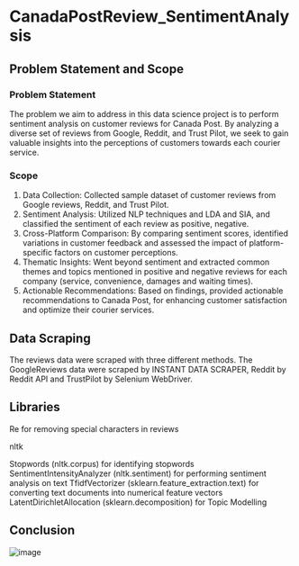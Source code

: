 # CanadaPostReview_SentimentAnalysis
## Problem Statement and Scope
### Problem Statement 
The problem we aim to address in this data science project is to perform sentiment analysis on customer reviews for Canada Post. By analyzing a diverse set of reviews from Google, Reddit, and Trust Pilot, we seek to gain valuable insights into the perceptions of customers towards each courier service.
### Scope
1. Data Collection: Collected sample dataset of customer reviews from Google reviews, Reddit, and Trust Pilot.
2. Sentiment Analysis: Utilized NLP techniques and LDA and SIA, and classified the sentiment of each review as positive, negative.
3. Cross-Platform Comparison: By comparing sentiment scores, identified variations in customer feedback and assessed the impact of platform-specific factors on customer perceptions.
4. Thematic Insights: Went beyond sentiment and extracted common themes and topics mentioned in positive and negative reviews for each company (service, convenience, damages and waiting times). 
5. Actionable Recommendations: Based on findings, provided actionable recommendations to Canada Post, for enhancing customer satisfaction and optimize their courier services.

## Data Scraping 
The reviews data were scraped with three different methods. The GoogleReviews data were scraped by INSTANT DATA SCRAPER, Reddit by Reddit API and TrustPilot by Selenium WebDriver. 

## Libraries 
Re for removing special characters in reviews

nltk

Stopwords (nltk.corpus) for identifying stopwords
SentimentIntensityAnalyzer (nltk.sentiment) for performing sentiment analysis on text
TfidfVectorizer (sklearn.feature_extraction.text) for converting text documents into numerical feature vectors 
LatentDirichletAllocation (sklearn.decomposition) for Topic Modelling

## Conclusion
![image](https://github.com/masonma99/CanadaPostReview_SentimentAnalysis/assets/108998129/8e01e43f-a859-4e1c-894a-48b59645670c)
